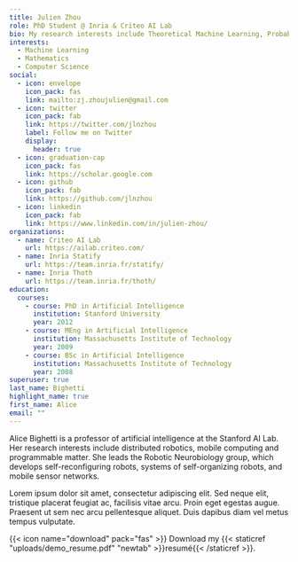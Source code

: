 ```yaml
---
title: Julien Zhou
role: PhD Student @ Inria & Criteo AI Lab
bio: My research interests include Theoretical Machine Learning, Probability and Statistics.
interests:
  - Machine Learning
  - Mathematics
  - Computer Science
social:
  - icon: envelope
    icon_pack: fas
    link: mailto:zj.zhoujulien@gmail.com
  - icon: twitter
    icon_pack: fab
    link: https://twitter.com/jlnzhou
    label: Follow me on Twitter
    display:
      header: true
  - icon: graduation-cap
    icon_pack: fas
    link: https://scholar.google.com
  - icon: github
    icon_pack: fab
    link: https://github.com/jlnzhou
  - icon: linkedin
    icon_pack: fab
    link: https://www.linkedin.com/in/julien-zhou/
organizations:
  - name: Criteo AI Lab
    url: https://ailab.criteo.com/
  - name: Inria Statify
    url: https://team.inria.fr/statify/
  - name: Inria Thoth
    url: https://team.inria.fr/thoth/
education:
  courses:
    - course: PhD in Artificial Intelligence
      institution: Stanford University
      year: 2012
    - course: MEng in Artificial Intelligence
      institution: Massachusetts Institute of Technology
      year: 2009
    - course: BSc in Artificial Intelligence
      institution: Massachusetts Institute of Technology
      year: 2008
superuser: true
last_name: Bighetti
highlight_name: true
first_name: Alice
email: ""
---
```


Alice Bighetti is a professor of artificial intelligence at the Stanford AI Lab. Her research interests include distributed robotics, mobile computing and programmable matter. She leads the Robotic Neurobiology group, which develops self-reconfiguring robots, systems of self-organizing robots, and mobile sensor networks.

Lorem ipsum dolor sit amet, consectetur adipiscing elit. Sed neque elit, tristique placerat feugiat ac, facilisis vitae arcu. Proin eget egestas augue. Praesent ut sem nec arcu pellentesque aliquet. Duis dapibus diam vel metus tempus vulputate.

{{< icon name="download" pack="fas" >}} Download my {{< staticref "uploads/demo_resume.pdf" "newtab" >}}resumé{{< /staticref >}}.
